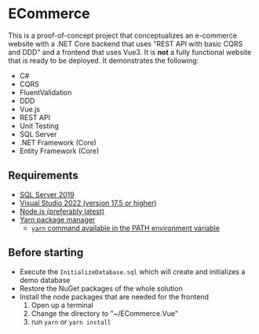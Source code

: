 
# ECommerce

This is a proof-of-concept project that conceptualizes an e-commerce website with a .NET Core backend that uses "REST API with basic CQRS and DDD" and a frontend that uses Vue3. It is **not** a fully functional website that is ready to be deployed. It demonstrates the following:

- C#
- CQRS
- FluentValidation
- DDD
- Vue.js
- REST API
- Unit Testing
- SQL Server
- .NET Framework (Core)
- Entity Framework (Core)

## Requirements

- [SQL Server 2019](https://www.microsoft.com/en-us/sql-server/sql-server-2019)
- [Visual Studio 2022 (version 17.5 or higher)](https://visualstudio.microsoft.com/downloads/)
- [Node.js (preferably latest)](https://nodejs.org/en)
- [Yarn package manager](https://classic.yarnpkg.com/lang/en/docs/install)
  - [`yarn` command available in the PATH environment variable](https://stackoverflow.com/questions/70385413/git-bash-bash-yarn-command-not-found)

## Before starting

- Execute the `InitializeDatabase.sql` which will create and initializes a demo database
- Restore the NuGet packages of the whole solution
- Install the node packages that are needed for the frontend
    1. Open up a terminal
    2. Change the directory to "~/ECommerce.Vue"
    3. run `yarn` or `yarn install`
